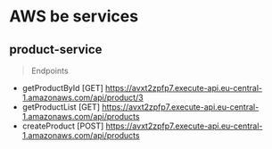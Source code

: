 # AWS be services

## product-service
> Endpoints
- getProductById [GET] https://avxt2zpfp7.execute-api.eu-central-1.amazonaws.com/api/product/3
- getProductList [GET] https://avxt2zpfp7.execute-api.eu-central-1.amazonaws.com/api/products
- createProduct [POST] https://avxt2zpfp7.execute-api.eu-central-1.amazonaws.com/api/products
